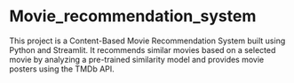 # Movie_recommendation_system
This project is a Content-Based Movie Recommendation System built using Python and Streamlit. It recommends similar movies based on a selected movie by analyzing a pre-trained similarity model and provides movie posters using the TMDb API.
